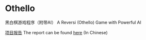 # Othello
黑白棋游戏程序（附带AI）
A Reversi (Othello) Game with Powerful AI

[项目报告](https://www.buriedjet.com/my-reversi/)
The report can be found [here](https://www.buriedjet.com/my-reversi/) (In Chinese)
